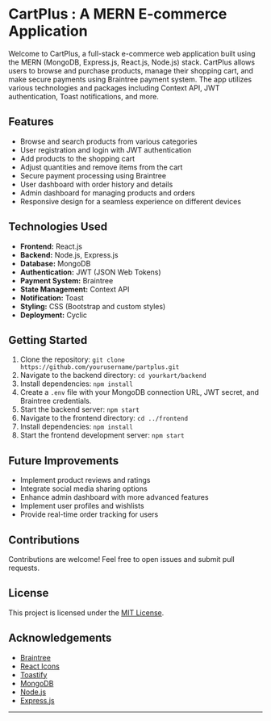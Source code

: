 # CartPlus : A MERN E-commerce Application

Welcome to CartPlus, a full-stack e-commerce web application built using the MERN (MongoDB, Express.js, React.js, Node.js) stack. CartPlus allows users to browse and purchase products, manage their shopping cart, and make secure payments using Braintree payment system. The app utilizes various technologies and packages including Context API, JWT authentication, Toast notifications, and more.

## Features

- Browse and search products from various categories
- User registration and login with JWT authentication
- Add products to the shopping cart
- Adjust quantities and remove items from the cart
- Secure payment processing using Braintree
- User dashboard with order history and details
- Admin dashboard for managing products and orders
- Responsive design for a seamless experience on different devices

## Technologies Used

- **Frontend:** React.js
- **Backend:** Node.js, Express.js
- **Database:** MongoDB
- **Authentication:** JWT (JSON Web Tokens)
- **Payment System:** Braintree
- **State Management:** Context API
- **Notification:** Toast
- **Styling:** CSS (Bootstrap and custom styles)
- **Deployment:** Cyclic

## Getting Started

1. Clone the repository: `git clone https://github.com/yourusername/partplus.git`
2. Navigate to the backend directory: `cd yourkart/backend`
3. Install dependencies: `npm install`
4. Create a `.env` file with your MongoDB connection URL, JWT secret, and Braintree credentials.
5. Start the backend server: `npm start`
6. Navigate to the frontend directory: `cd ../frontend`
7. Install dependencies: `npm install`
8. Start the frontend development server: `npm start`


## Future Improvements

- Implement product reviews and ratings
- Integrate social media sharing options
- Enhance admin dashboard with more advanced features
- Implement user profiles and wishlists
- Provide real-time order tracking for users

## Contributions

Contributions are welcome! Feel free to open issues and submit pull requests.

## License

This project is licensed under the [MIT License](LICENSE).

## Acknowledgements

- [Braintree](https://www.braintreegateway.com/)
- [React Icons](https://react-icons.github.io/react-icons/)
- [Toastify](https://fkhadra.github.io/react-toastify/)
- [MongoDB](https://www.mongodb.com/)
- [Node.js](https://nodejs.org/)
- [Express.js](https://expressjs.com/)

---
